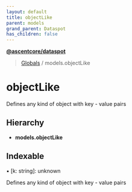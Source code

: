```yaml
---
layout: default
title: objectLike
parent: models
grand_parent: Dataspot
has_children: false
---
```


**[@ascentcore/dataspot](../README.md)**

> [Globals](../globals.md) / models.objectLike

# objectLike

Defines any kind of object with key - value pairs

## Hierarchy

* **models.objectLike**

## Indexable

▪ [k: string]: unknown

Defines any kind of object with key - value pairs
